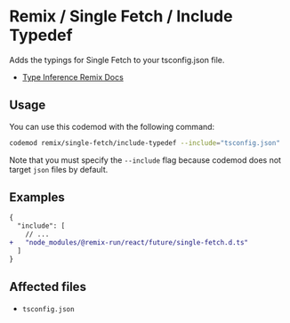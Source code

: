 # Remix / Single Fetch / Include Typedef

Adds the typings for Single Fetch to your tsconfig.json file.

- [Type Inference Remix Docs](https://remix.run/docs/en/main/guides/single-fetch#type-inference)

## Usage

You can use this codemod with the following command:

```sh
codemod remix/single-fetch/include-typedef --include="tsconfig.json"
```

Note that you must specify the `--include` flag because codemod does not target
`json` files by default.

## Examples

```diff
{
  "include": [
    // ...
+   "node_modules/@remix-run/react/future/single-fetch.d.ts"
  ]
}
```

## Affected files

- `tsconfig.json`
